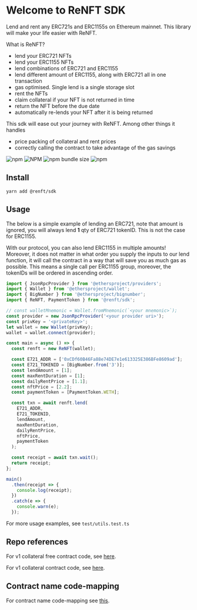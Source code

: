 # Welcome to ReNFT SDK

Lend and rent any ERC721s and ERC1155s on Ethereum mainnet. This library will make your life easier with ReNFT.

What is ReNFT?

- lend your ERC721 NFTs
- lend your ERC1155 NFTs
- lend combinations of ERC721 and ERC1155
- lend different amount of ERC1155, along with ERC721 all in one transaction
- gas optimised. Single lend is a single storage slot
- rent the NFTs
- claim collateral if your NFT is not returned in time
- return the NFT before the due date
- automatically re-lends your NFT after it is being returned

This sdk will ease out your journey with ReNFT. Among other things it handles

- price packing of collateral and rent prices
- correctly calling the contract to take advantage of the gas savings

![npm](https://img.shields.io/npm/v/@renft/sdk?style=for-the-badge)
![NPM](https://img.shields.io/npm/l/@renft/sdk?style=for-the-badge)
![npm bundle size](https://img.shields.io/bundlephobia/min/@renft/sdk?style=for-the-badge)
![npm](https://img.shields.io/npm/dm/@renft/sdk?style=for-the-badge)

## Install

`yarn add @renft/sdk`

## Usage

The below is a simple example of lending an ERC721, note that amount is ignored, you will always lend **1** qty of ERC721 tokenID. This is not the case for ERC1155.

With our protocol, you can also lend ERC1155 in multiple amounts! Moreover, it does not matter in what order you supply the inputs to our lend function, it will call the contract in a way that will save you as much gas as possible. This means a single call per ERC1155 group, moreover, the tokenIDs will be ordered in ascending order.

```javascript
import { JsonRpcProvider } from '@ethersproject/providers';
import { Wallet } from '@ethersproject/wallet';
import { BigNumber } from '@ethersproject/bignumber';
import { ReNFT, PaymentToken } from '@renft/sdk';

// const walletMnemonic = Wallet.fromMnemonic(`<your mnemonic>`);
const provider = new JsonRpcProvider('<your provider uri>');
const privKey = '<privateKey>';
let wallet = new Wallet(privKey);
wallet = wallet.connect(provider);

const main = async () => {
  const renft = new ReNFT(wallet);

  const E721_ADDR = ['0xCDf60B46Fa88e74DE7e1e613325E386BFe8609ad'];
  const E721_TOKENID = [BigNumber.from('3')];
  const lendAmount = [1];
  const maxRentDuration = [1];
  const dailyRentPrice = [1.1];
  const nftPrice = [2.2];
  const paymentToken = [PaymentToken.WETH];

  const txn = await renft.lend(
    E721_ADDR,
    E721_TOKENID,
    lendAmount,
    maxRentDuration,
    dailyRentPrice,
    nftPrice,
    paymentToken
  );

  const receipt = await txn.wait();
  return receipt;
};

main()
  .then(receipt => {
    console.log(receipt);
  })
  .catch(e => {
    console.warn(e);
  });
```

For more usage examples, see `test/utils.test.ts`

## Repo references

For v1 collateral free contract code, see [here](https://github.com/re-nft/registry).

For v1 collateral contract code, see [here](https://github.com/re-nft/contracts).

## Contract name code-mapping

For contract name code-mapping see [this](https://docs.renft.io/developers/contracts-name-mapping).

